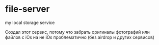# file-server
my local storage service 

Создал этот сервис, потому что забрать оригиналы фотографий или файлов с iOs на не iOs проблематично (без airdrop и других сервисов)